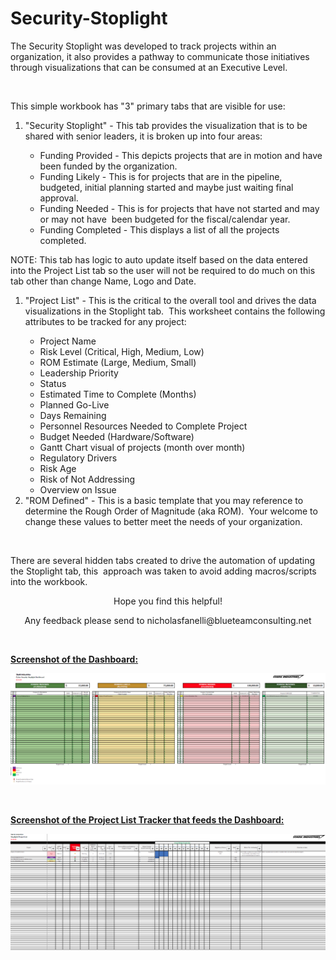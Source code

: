 # Security-Stoplight
<p>The Security Stoplight was developed to track projects within an organization, it also provides a pathway to communicate those initiatives through visualizations that can be consumed at an Executive Level.</p>
<p>&nbsp;</p>
<p>This simple workbook has "3" primary tabs that are visible for use:</p>
<ol>
<li>"Security Stoplight" - This tab provides the visualization that is to be shared with senior leaders, it is broken up into four areas:</li>
<ul style="list-style-type: circle;">
<li>Funding Provided - This depicts projects that are in motion and have been funded by the organization.</li>
<li>Funding Likely - This is for projects that are in the pipeline, budgeted, initial planning started and maybe just waiting final approval.</li>
<li>Funding Needed - This is for projects that have not started and may or may not have&nbsp; been budgeted for the fiscal/calendar year.</li>
<li>Funding Completed - This displays a list of all the projects completed.</li>
</ul>
</ol>
<p>NOTE: This tab has logic to auto update itself based on the data entered into the Project List tab so the user will not be required to do much on this tab other than change Name, Logo and Date.</p>
<ol>
<li>"Project List" - This is the critical to the overall tool and drives the data visualizations in the Stoplight tab.&nbsp; This worksheet contains the following attributes to be tracked for any project:</li>
<ul style="list-style-type: circle;">
<li>Project Name</li>
<li>Risk Level (Critical, High, Medium, Low)</li>
<li>ROM Estimate (Large, Medium, Small)</li>
<li>Leadership Priority</li>
<li>Status</li>
<li>Estimated Time to Complete (Months)</li>
<li>Planned Go-Live</li>
<li>Days Remaining</li>
<li>Personnel Resources Needed to Complete Project</li>
<li>Budget Needed (Hardware/Software)</li>
<li>Gantt Chart visual of projects (month over month)</li>
<li>Regulatory Drivers</li>
<li>Risk Age</li>
<li>Risk of Not Addressing</li>
<li>Overview on Issue</li>
</ul>
<li>"ROM Defined" - This is a basic template that you may reference to determine the Rough Order of Magnitude (aka ROM).&nbsp; Your welcome to change these values to better meet the needs of your organization.</li>
</ol>
<p>&nbsp;</p>
<p>There are several hidden tabs created to drive the automation of updating the Stoplight tab, this&nbsp; approach was taken to avoid adding macros/scripts into the workbook.</p>
<p style="text-align: center;">Hope you find this helpful!</p>
<p style="text-align: center;">Any feedback please send to nicholasfanelli@blueteamconsulting.net</p>
<p>&nbsp;</p>
<p><span style="text-decoration: underline;"><strong>Screenshot of the Dashboard:</strong></span></p>
<p><img src="https://github.com/njfanelli/Security-Stoplight/blob/main/Stoplight%20Dashboard.png" alt="" /></p>
<p>&nbsp;</p>
<p><span style="text-decoration: underline;"><strong>Screenshot of the Project List Tracker that feeds the Dashboard:</strong></span></p>
<p><img src="https://github.com/njfanelli/Security-Stoplight/blob/main/Stoplight%20Project%20List.png" alt="" /></p>
